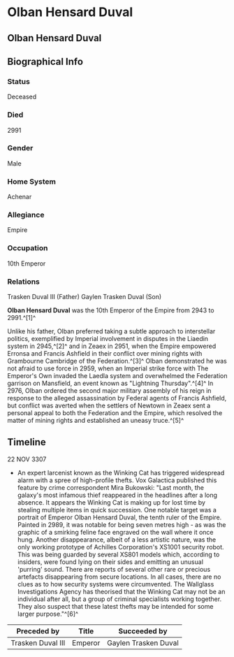 # Olban Hensard Duval
## Olban Hensard Duval

		

## Biographical Info

### Status

Deceased

### Died

2991

### Gender

Male

### Home System

Achenar

### Allegiance

Empire

### Occupation

10th Emperor

### Relations

Trasken Duval III (Father)
Gaylen Trasken Duval (Son)

**Olban Hensard Duval** was the 10th Emperor of the Empire from 2943 to 2991.^[1]^

Unlike his father, Olban preferred taking a subtle approach to interstellar politics, exemplified by Imperial involvement in disputes in the Liaedin system in 2945,^[2]^ and in Zeaex in 2951, when the Empire empowered Erronsa and Francis Ashfield in their conflict over mining rights with Grambourne Cambridge of the Federation.^[3]^ Olban demonstrated he was not afraid to use force in 2959, when an Imperial strike force with The Emperor's Own invaded the Laedla system and overwhelmed the Federation garrison on Mansfield, an event known as "Lightning Thursday".^[4]^ In 2976, Olban ordered the second major military assembly of his reign in response to the alleged assassination by Federal agents of Francis Ashfield, but conflict was averted when the settlers of Newtown in Zeaex sent a personal appeal to both the Federation and the Empire, which resolved the matter of mining rights and established an uneasy truce.^[5]^

## Timeline

22 NOV 3307

- An expert larcenist known as the Winking Cat has triggered widespread alarm with a spree of high-profile thefts. Vox Galactica published this feature by crime correspondent Mira Bukowski: "Last month, the galaxy's most infamous thief reappeared in the headlines after a long absence. It appears the Winking Cat is making up for lost time by stealing multiple items in quick succession. One notable target was a portrait of Emperor Olban Hensard Duval, the tenth ruler of the Empire. Painted in 2989, it was notable for being seven metres high - as was the graphic of a smirking feline face engraved on the wall where it once hung. Another disappearance, albeit of a less artistic nature, was the only working prototype of Achilles Corporation's XS1001 security robot. This was being guarded by several XS801 models which, according to insiders, were found lying on their sides and emitting an unusual 'purring' sound. There are reports of several other rare or precious artefacts disappearing from secure locations. In all cases, there are no clues as to how security systems were circumvented. The Wallglass Investigations Agency has theorised that the Winking Cat may not be an individual after all, but a group of criminal specialists working together. They also suspect that these latest thefts may be intended for some larger purpose."^[6]^

| **Preceded by** | **Title** | **Succeeded by** |
| --- | --- | --- |
| Trasken Duval III | Emperor | Gaylen Trasken Duval |